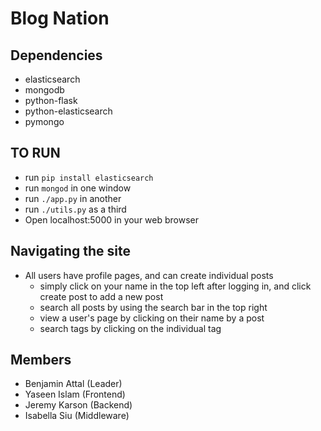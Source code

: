 Blog Nation
===========

## Dependencies
* elasticsearch
* mongodb
* python-flask
* python-elasticsearch
* pymongo

## TO RUN
* run `pip install elasticsearch`
* run `mongod` in one window
* run `./app.py` in another
* run `./utils.py` as a third
* Open localhost:5000 in your web browser

## Navigating the site
* All users have profile pages, and can create individual posts
    - simply click on your name in the top left after logging in, and click create post to add a new post
    - search all posts by using the search bar in the top right
    - view a user's page by clicking on their name by a post
    - search tags by clicking on the individual tag

## Members
* Benjamin Attal (Leader)
* Yaseen Islam (Frontend)
* Jeremy Karson (Backend)
* Isabella Siu (Middleware)
